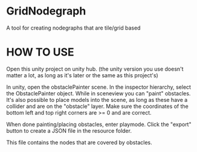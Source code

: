 # GridNodegraph
A tool for creating nodegraphs that are tile/grid based

# HOW TO USE
Open this unity project on unity hub. 
(the unity version you use doesn't matter a lot, as long as it's later or the same as this project's)

In unity, open the obstaclePainter scene.
In the inspector hierarchy, select the ObstaclePainter object.
While in sceneview you can "paint" obstacles.
It's also possible to place models into the scene, as long as these have a collider and are on the "obstacle" layer.
Make sure the coordinates of the bottom left and top right corners are >= 0 and are correct.

When done painting/placing obstacles, enter playmode.
Click the "export" button to create a JSON file in the resource folder.

This file contains the nodes that are covered by obstacles.
